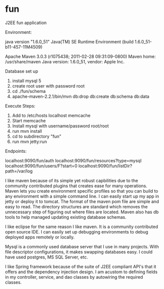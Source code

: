 fun
===


J2EE fun application

Environment:

java version "1.6.0_51"
Java(TM) SE Runtime Environment (build 1.6.0_51-b11-457-11M4509)

Apache Maven 3.0.3 (r1075438; 2011-02-28 09:31:09-0800)
Maven home: /usr/share/maven
Java version: 1.6.0_51, vendor: Apple Inc.

Database set up

1. install mysql 5
2. create root user with password root
3. cd ./fun/schema
4. apache-maven-2.2.1/bin/mvn db:drop db:create db:schema db:data


Execute Steps:

1.  Add to /etc/hosts localhost memcache
2.  Start memcache
3.  Install mysql with username/password root/root
4.  run mvn install
5.  cd to subdirectory "fun"
6.  run mvn jetty:run

Endpoints:

localhost:9090/fun/auth
localhost:9090/fun/resources?type=mysql
localhost:9090/fun/users/F?start=0
localhost:9090/fun/listDir?path=/var/log

I like maven because of its simple yet robust capbilities due to the community contributed plugins that creates ease for many operations.  Maven lets you create environment specific profiles so that you can build to any environment with a simple command line.  I can easily start up my app in jetty or deploy it to tomcat.  The format of the maven pom file are simple and easy to read.  The directory structures are standard which removes the unnecessary step of figuring out where files are located.  Maven also has db tools to help managed updating existing database schemas.

I like eclipse for the same reason I like maven.  It is a community contributed open source IDE.  I can easily set up debugging environments to debug deployed apps remotely or locally.

Mysql is a commonly used database server that I use in many projects.  With file descriptor configurations, it makes swapping databases easy.  I could have used postgres, MS SQL Server, etc.

I like Spring framework because of the suite of J2EE compliant API's that it offers and the dependency injection design.  I am acustom to defining fields in my controller, service, and dao classes by autowiring the required classes.   

